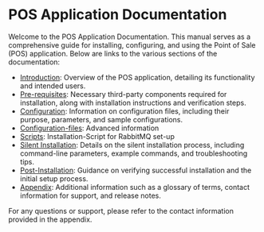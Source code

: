 # POS Application Documentation

Welcome to the POS Application Documentation. This manual serves as a comprehensive guide for installing, configuring, and using the Point of Sale (POS) application. Below are links to the various sections of the documentation:

- [Introduction](src/introduction.md): Overview of the POS application, detailing its functionality and intended users.
- [Pre-requisites](src/prerequisites.md): Necessary third-party components required for installation, along with installation instructions and verification steps.
- [Configuration](src/configuration.md): Information on configuration files, including their purpose, parameters, and sample configurations.
- [Configuration-files](src/configuration-files.md): Advanced information
- [Scripts](src/scripts.md): Installation-Script for RabbitMQ set-up
- [Silent Installation](src/silent-installation.md): Details on the silent installation process, including command-line parameters, example commands, and troubleshooting tips.
- [Post-Installation](src/post-installation.md): Guidance on verifying successful installation and the initial setup process.
- [Appendix](src/appendix.md): Additional information such as a glossary of terms, contact information for support, and release notes.

For any questions or support, please refer to the contact information provided in the appendix.